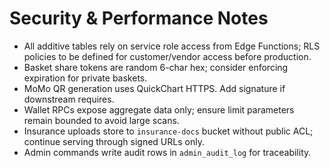 # Security & Performance Notes

- All additive tables rely on service role access from Edge Functions; RLS policies to be defined for customer/vendor access before production.
- Basket share tokens are random 6-char hex; consider enforcing expiration for private baskets.
- MoMo QR generation uses QuickChart HTTPS. Add signature if downstream requires.
- Wallet RPCs expose aggregate data only; ensure limit parameters remain bounded to avoid large scans.
- Insurance uploads store to `insurance-docs` bucket without public ACL; continue serving through signed URLs only.
- Admin commands write audit rows in `admin_audit_log` for traceability.
